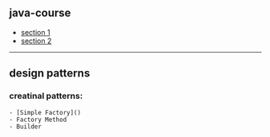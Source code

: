 ## java-course

- [section 1](https://github.com/emanueltrandafir/java-course/blob/master/docs/course/Section_1.md)
- [section 2](https://github.com/emanueltrandafir/java-course/blob/master/docs/course/Section_2.md)

<hr>

## design patterns

### creatinal patterns:
    - [Simple Factory]()
    - Factory Method
    - Builder